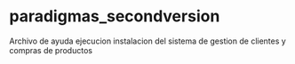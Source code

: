 # paradigmas_secondversion
Archivo de ayuda ejecucion instalacion del sistema de gestion de clientes y compras de productos
